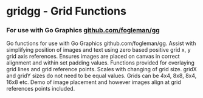 # gridgg - Grid Functions
### For use with Go Graphics [github.com/fogleman/gg](https://github.com/fogleman/gg)
Go functions for use with Go Graphics github.com/fogleman/gg. Assist with simplifying position of images and text using zero based positive grid x, y grid axis references. Ensures images are placed on canvas in correct alignment and within set padding values. Functions provided for overlaying grid lines and grid reference points. Scales with changing of grid size. gridX and gridY sizes do not need to be equal values. Grids can be 4x4, 8x8, 8x4, 16x8 etc. Demo of image placement and however images align at grid references points included.


